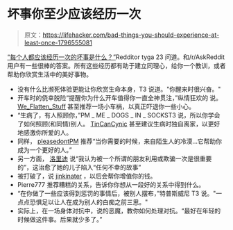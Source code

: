 # 坏事你至少应该经历一次

> 原文：<https://lifehacker.com/bad-things-you-should-experience-at-least-once-1796555081>

[“每个人都应该经历一次的坏事是什么？”](https://www.reddit.com/r/AskReddit/comments/6kety7/whats_a_bad_thing_everyone_should_experience_once/)Redditor tyga 23 问道。和/r/AskReddit 用户有一些很棒的答案。所有这些经历都有助于建立同理心，给你一个教训，或者帮助你欣赏生活中的美好事物。



*   没有什么比濒死体验更能让你欣赏生命本身，T3 说道。"你醒来时很兴奋。"
*   开车时的侥幸脱险“提醒你为什么开车值得你一直全神贯注，”纵情狂欢的 说。 [We_Flatten_Stuff](https://www.reddit.com/r/AskReddit/comments/6kety7/whats_a_bad_thing_everyone_should_experience_once/djlmgiy/) 甚至推荐一场小车祸，以真正吓退你一些小心。
*   “生病了，有人照顾你，”PM _ ME _ DOGS _ IN _ SOCKST3 说，所以你学会了如何照顾(和同情)别人。 [TinCanCynic](https://www.reddit.com/r/AskReddit/comments/6kety7/whats_a_bad_thing_everyone_should_experience_once/djlk70k/) 甚至建议生病时独自离家，以更好地感激你所爱的人。
*   同样， [pleasedontPM](https://www.reddit.com/r/AskReddit/comments/6kety7/whats_a_bad_thing_everyone_should_experience_once/djlicn1/) 推荐“当你需要的时候，来自陌生人的冷漠...它帮助你成为一个更好的人。”
*   另一方面， [洛里迪](https://www.reddit.com/r/AskReddit/comments/6kety7/whats_a_bad_thing_everyone_should_experience_once/djls1pn/) 说“我认为被一个所谓的朋友利用或欺骗一次是很重要的”，这治愈了她的儿子陷入“任何不幸的故事”
*   被打破了，说 [jinkinater](https://www.reddit.com/r/AskReddit/comments/6kety7/whats_a_bad_thing_everyone_should_experience_once/djlhgrg/) ，以后会帮你增值你的钱。
*   Pierre777 推荐糟糕的关系，告诉你你想从一段好的关系中得到什么。
*   “在你做了一些应该得到惩罚的事情后，被别人摆布，”特普斯威尼 T3 说。"一点点恐惧足以让人在成为别人的白痴之前三思。"
*   实际上，在一场身体对抗中，说的恶魔，教你如何处理对抗。“最好在年轻的时候做这件事。后果就少多了。”